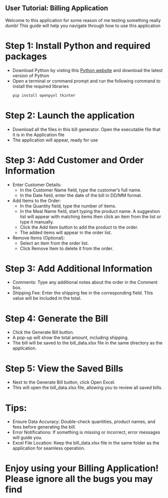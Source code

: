 ## User Tutorial: Billing Application
Welcome to this application for some reason of me testing something really dumb! This guide will help you navigate through how to use this application

# Step 1: Install Python and required packages
  - Download Python by visting this [Python website](https://www.python.org/downloads/) and download the latest version of Python
  - Open a terminal or command prompt and run the following command to install the required libraries
    ```bash
    pip install openpyxl tkinter
# Step 2: Launch the application
  - Download all the files in this bill generator. Open the executable file that it is in the Application file
  - The application will appear, ready for use
# Step 3: Add Customer and Order Information
  - Enter Customer Details:
    * In the Customer Name field, type the customer’s full name.
    * In the Date field, enter the date of the bill in DD/MM format.
  - Add Items to the Order:
    * In the Quantity field, type the number of items.
    * In the Meal Name field, start typing the product name. A suggestion list will appear with matching items then click an item from the list or type it manually.
    * Click the Add Item button to add the product to the order.
    * The added items will appear in the order list.
  - Remove Items (Optional):
    * Select an item from the order list.
    * Click Remove Item to delete it from the order.
# Step 3: Add Additional Information
  - Comments: Type any additional notes about the order in the Comment box.
  - Shipping Fee: Enter the shipping fee in the corresponding field. This value will be included in the total.
# Step 4: Generate the Bill
  - Click the Generate Bill button.
  - A pop-up will show the total amount, including shipping.
  - The bill will be saved to the bill_data.xlsx file in the same directory as the application.
# Step 5: View the Saved Bills
  - Next to the Generate Bill button, click Open Excel.
  - This will open the bill_data.xlsx file, allowing you to review all saved bills.
# Tips:
  - Ensure Data Accuracy: Double-check quantities, product names, and fees before generating the bill.
  - Error Notifications: If something is missing or incorrect, error messages will guide you.
  - Excel File Location: Keep the bill_data.xlsx file in the same folder as the application for seamless operation.

# Enjoy using your Billing Application! Please ignore all the bugs you may find
